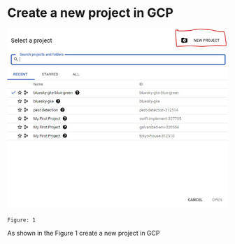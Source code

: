 # Create a new project in GCP

![alt text](./images/create_new_project.JPG)

`Figure: 1`

As shown in the Figure 1 create a new project in GCP


